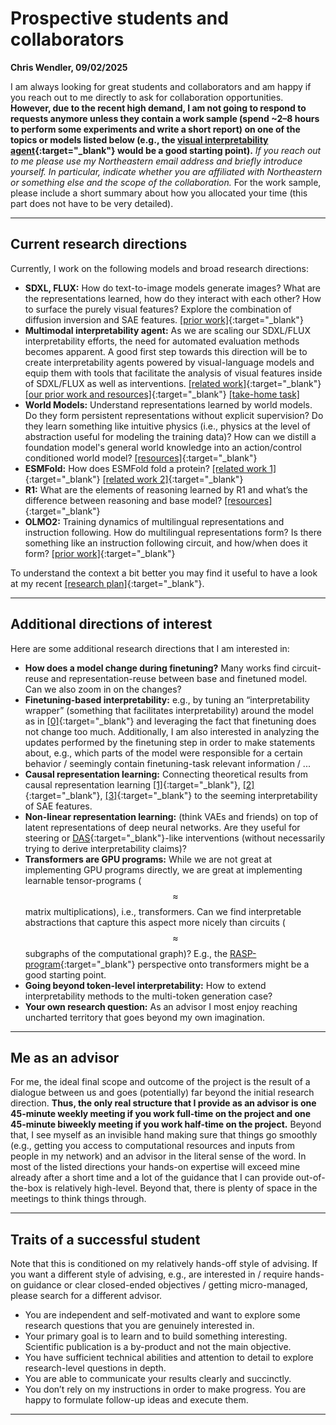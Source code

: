 # Prospective students and collaborators
**Chris Wendler, 09/02/2025**


I am always looking for great students and collaborators and am happy if you reach out to me directly to ask for collaboration opportunities. **However, due to the recent high demand, I am not going to respond to requests anymore unless they contain a work sample (spend ~2–8 hours to perform some experiments and write a short report) on one of the topics or models listed below (e.g., the [visual interpretability agent](./resources/tasks/agent.html){:target="_blank"} would be a good starting point).** *If you reach out to me please use my Northeastern email address and briefly introduce yourself. In particular, indicate whether you are affiliated with Northeastern or something else and the scope of the collaboration.* For the work sample, please include a short summary about how you allocated your time (this part does not have to be very detailed).

---

## Current research directions

Currently, I work on the following models and broad research directions:

- **SDXL, FLUX:** How do text-to-image models generate images? What are the representations learned, how do they interact with each other? How to surface the purely visual features? Explore the combination of diffusion inversion and SAE features. [[prior work]](https://sdxl-unbox.epfl.ch/){:target="_blank"}
- **Multimodal interpretability agent:** As we are scaling our SDXL/FLUX interpretability efforts, the need for automated evaluation methods becomes apparent. A good first step towards this direction will be to create interpretability agents powered by visual-language models and equip them with tools that facilitate the analysis of visual features inside of SDXL/FLUX as well as interventions. [[related work]](https://arxiv.org/abs/2404.14394){:target="_blank"} [[our prior work and resources]](https://sdxl-unbox.epfl.ch/){:target="_blank"} [[take-home task]](./resources/tasks/agent.html)
- **World Models:** Understand representations learned by world models. Do they form persistent representations without explicit supervision? Do they learn something like intuitive physics (i.e., physics at the level of abstraction useful for modeling the training data)? How can we distill a foundation model's general world knowledge into an action/control conditioned world model? [[resources]](https://github.com/Wayfarer-Labs/owl-wms/issues/17){:target="_blank"}
- **ESMFold:** How does ESMFold fold a protein? [[related work 1]](https://www.science.org/doi/10.1126/science.ade2574){:target="_blank"} [[related work 2]](https://www.reticular.ai/research/interpretable-protein-structure-prediction){:target="_blank"}
- **R1:** What are the elements of reasoning learned by R1 and what’s the difference between reasoning and base model? [[resources]](https://arborproject.github.io/){:target="_blank"}
- **OLMO2:** Training dynamics of multilingual representations and instruction following. How do multilingual representations form? Is there something like an instruction following circuit, and how/when does it form? [[prior work]](./resources/llm.bib){:target="_blank"}

To understand the context a bit better you may find it useful to have a look at my recent [[research plan]](./resources/research-plan.pdf){:target="_blank"}.

---

## Additional directions of interest

Here are some additional research directions that I am interested in:

- **How does a model change during finetuning?** Many works find circuit-reuse and representation-reuse between base and finetuned model. Can we also zoom in on the changes?
- **Finetuning-based interpretability:** e.g., by tuning an “interpretability wrapper” (something that facilitates interpretability) around the model as in [[0]](https://arxiv.org/abs/2411.07404){:target="_blank"} and leveraging the fact that finetuning does not change too much. Additionally, I am also interested in analyzing the updates performed by the finetuning step in order to make statements about, e.g., which parts of the model were responsible for a certain behavior / seemingly contain finetuning-task relevant information / ...
- **Causal representation learning:** Connecting theoretical results from causal representation learning [[1]](https://arxiv.org/abs/1811.12359){:target="_blank"}, [[2]](https://arxiv.org/abs/2002.02886){:target="_blank"}, [[3]](https://arxiv.org/abs/2410.21869){:target="_blank"} to the seeming interpretability of SAE features.
- **Non-linear representation learning:** (think VAEs and friends) on top of latent representations of deep neural networks. Are they useful for steering or [DAS](https://www.youtube.com/watch?v=8ASsKyjPBSo){:target="_blank"}-like interventions (without necessarily trying to derive interpretability claims)?
- **Transformers are GPU programs:** While we are not great at implementing GPU programs directly, we are great at implementing learnable tensor-programs ($$\approx$$ matrix multiplications), i.e., transformers. Can we find interpretable abstractions that capture this aspect more nicely than circuits ($$\approx$$ subgraphs of the computational graph)? E.g., the [RASP-program](https://arxiv.org/abs/2106.06981){:target="_blank"} perspective onto transformers might be a good starting point.
- **Going beyond token-level interpretability:** How to extend interpretability methods to the multi-token generation case?
- **Your own research question:** As an advisor I most enjoy reaching uncharted territory that goes beyond my own imagination.

---

## Me as an advisor

For me, the ideal final scope and outcome of the project is the result of a dialogue between us and goes (potentially) far beyond the initial research direction. **Thus, the only real structure that I provide as an advisor is one 45-minute weekly meeting if you work full-time on the project and one 45-minute biweekly meeting if you work half-time on the project.** Beyond that, I see myself as an invisible hand making sure that things go smoothly (e.g., getting you access to computational resources and inputs from people in my network) and an advisor in the literal sense of the word. In most of the listed directions your hands-on expertise will exceed mine already after a short time and a lot of the guidance that I can provide out-of-the-box is relatively high-level. Beyond that, there is plenty of space in the meetings to think things through.

---

## Traits of a successful student

Note that this is conditioned on my relatively hands-off style of advising. If you want a different style of advising, e.g., are interested in / require hands-on guidance or clear closed-ended objectives / getting micro-managed, please search for a different advisor.

- You are independent and self-motivated and want to explore some research questions that you are genuinely interested in.
- Your primary goal is to learn and to build something interesting. Scientific publication is a by-product and not the main objective.  
- You have sufficient technical abilities and attention to detail to explore research-level questions in depth. 
- You are able to communicate your results clearly and succinctly. 
- You don’t rely on my instructions in order to make progress. You are happy to formulate follow-up ideas and execute them.

---

